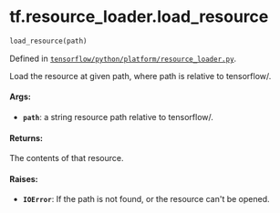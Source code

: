 <div itemscope itemtype="http://developers.google.com/ReferenceObject">
<meta itemprop="name" content="tf.resource_loader.load_resource" />
</div>

# tf.resource_loader.load_resource

``` python
load_resource(path)
```



Defined in [`tensorflow/python/platform/resource_loader.py`](https://www.tensorflow.org/code/tensorflow/python/platform/resource_loader.py).

Load the resource at given path, where path is relative to tensorflow/.

#### Args:

* <b>`path`</b>: a string resource path relative to tensorflow/.


#### Returns:

  The contents of that resource.


#### Raises:

* <b>`IOError`</b>: If the path is not found, or the resource can't be opened.